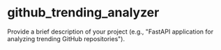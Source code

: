 # github_trending_analyzer
Provide a brief description of your project (e.g., "FastAPI application for analyzing trending GitHub repositories").
